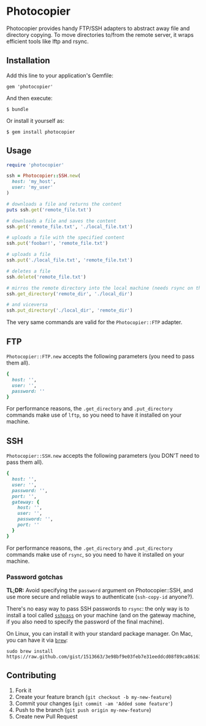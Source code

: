 # Photocopier

Photocopier provides handy FTP/SSH adapters to abstract away file and directory copying.
To move directories to/from the remote server, it wraps efficient tools like lftp and rsync.

## Installation

Add this line to your application's Gemfile:

    gem 'photocopier'

And then execute:

    $ bundle

Or install it yourself as:

    $ gem install photocopier

## Usage

```ruby
require 'photocopier'

ssh = Photocopier::SSH.new(
  host: 'my_host',
  user: 'my_user'
)

# downloads a file and returns the content
puts ssh.get('remote_file.txt')

# downloads a file and saves the content
ssh.get('remote_file.txt', './local_file.txt')

# uploads a file with the specified content
ssh.put('foobar!', 'remote_file.txt')

# uploads a file
ssh.put('./local_file.txt', 'remote_file.txt')

# deletes a file
ssh.delete('remote_file.txt')

# mirros the remote directory into the local machine (needs rsync on the local machine)
ssh.get_directory('remote_dir', './local_dir')

# and viceversa
ssh.put_directory('./local_dir', 'remote_dir')
```
The very same commands are valid for the `Photocopier::FTP` adapter.

## FTP

`Photocopier::FTP.new` accepts the following parameters (you need to pass them
all).

```ruby
{
  host: '',
  user: '',
  password: ''
}
```
For performance reasons, the `.get_directory` and `.put_directory` commands make
use of `lftp`, so you need to have it installed on your machine.

## SSH

`Photocopier::SSH.new` accepts the following parameters (you DON'T need
to pass them all).

```ruby
{
  host: '',
  user: '',
  password: '',
  port: '',
  gateway: {
    host: '',
    user: '',
    password: '',
    port: ''
  }
}
```

For performance reasons, the `.get_directory` and `.put_directory` commands make
use of `rsync`, so you need to have it installed on your machine.

### Password gotchas
**TL;DR:** Avoid specifying the `password` argument on Photocopier::SSH, and
use more secure and reliable ways to authenticate (`ssh-copy-id` anyone?).

There's no easy way to pass SSH passwords to `rsync`: the only way is to install
a tool called [`sshpass`](http://sourceforge.net/projects/sshpass/) on your
machine (and on the gateway machine, if you also need to specify the password
of the final machine).

On Linux, you can install it with your standard package manager. On Mac, you can
have it via [`brew`](https://github.com/mxcl/homebrew):

```
sudo brew install https://raw.github.com/gist/1513663/3e98bf9e03feb7e31eeddcd08f89ca86163a376d/sshpass.rb
```

## Contributing

1. Fork it
2. Create your feature branch (`git checkout -b my-new-feature`)
3. Commit your changes (`git commit -am 'Added some feature'`)
4. Push to the branch (`git push origin my-new-feature`)
5. Create new Pull Request
